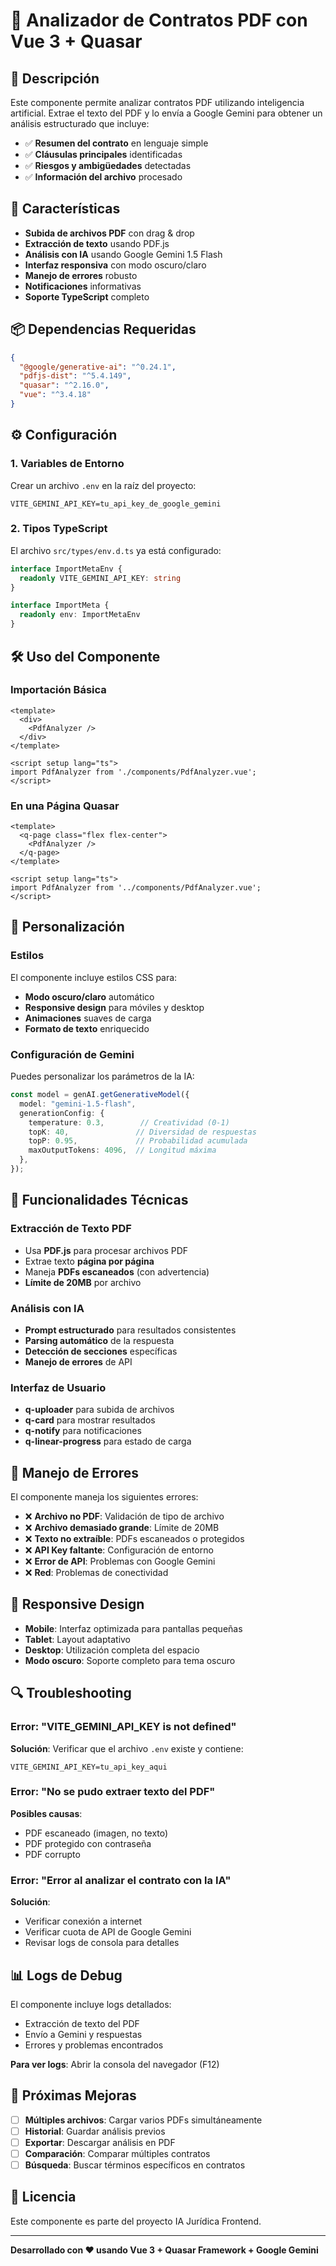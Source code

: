 # 📄 Analizador de Contratos PDF con Vue 3 + Quasar

## 🎯 Descripción

Este componente permite analizar contratos PDF utilizando inteligencia artificial. Extrae el texto del PDF y lo envía a Google Gemini para obtener un análisis estructurado que incluye:

- ✅ **Resumen del contrato** en lenguaje simple
- ✅ **Cláusulas principales** identificadas
- ✅ **Riesgos y ambigüedades** detectadas
- ✅ **Información del archivo** procesado

## 🚀 Características

- **Subida de archivos PDF** con drag & drop
- **Extracción de texto** usando PDF.js
- **Análisis con IA** usando Google Gemini 1.5 Flash
- **Interfaz responsiva** con modo oscuro/claro
- **Manejo de errores** robusto
- **Notificaciones** informativas
- **Soporte TypeScript** completo

## 📦 Dependencias Requeridas

```json
{
  "@google/generative-ai": "^0.24.1",
  "pdfjs-dist": "^5.4.149",
  "quasar": "^2.16.0",
  "vue": "^3.4.18"
}
```

## ⚙️ Configuración

### 1. Variables de Entorno

Crear un archivo `.env` en la raíz del proyecto:

```env
VITE_GEMINI_API_KEY=tu_api_key_de_google_gemini
```

### 2. Tipos TypeScript

El archivo `src/types/env.d.ts` ya está configurado:

```typescript
interface ImportMetaEnv {
  readonly VITE_GEMINI_API_KEY: string
}

interface ImportMeta {
  readonly env: ImportMetaEnv
}
```

## 🛠️ Uso del Componente

### Importación Básica

```vue
<template>
  <div>
    <PdfAnalyzer />
  </div>
</template>

<script setup lang="ts">
import PdfAnalyzer from './components/PdfAnalyzer.vue';
</script>
```

### En una Página Quasar

```vue
<template>
  <q-page class="flex flex-center">
    <PdfAnalyzer />
  </q-page>
</template>

<script setup lang="ts">
import PdfAnalyzer from '../components/PdfAnalyzer.vue';
</script>
```

## 🎨 Personalización

### Estilos

El componente incluye estilos CSS para:
- **Modo oscuro/claro** automático
- **Responsive design** para móviles y desktop
- **Animaciones** suaves de carga
- **Formato de texto** enriquecido

### Configuración de Gemini

Puedes personalizar los parámetros de la IA:

```typescript
const model = genAI.getGenerativeModel({
  model: "gemini-1.5-flash",
  generationConfig: {
    temperature: 0.3,        // Creatividad (0-1)
    topK: 40,               // Diversidad de respuestas
    topP: 0.95,             // Probabilidad acumulada
    maxOutputTokens: 4096,  // Longitud máxima
  },
});
```

## 🔧 Funcionalidades Técnicas

### Extracción de Texto PDF

- Usa **PDF.js** para procesar archivos PDF
- Extrae texto **página por página**
- Maneja **PDFs escaneados** (con advertencia)
- **Límite de 20MB** por archivo

### Análisis con IA

- **Prompt estructurado** para resultados consistentes
- **Parsing automático** de la respuesta
- **Detección de secciones** específicas
- **Manejo de errores** de API

### Interfaz de Usuario

- **q-uploader** para subida de archivos
- **q-card** para mostrar resultados
- **q-notify** para notificaciones
- **q-linear-progress** para estado de carga

## 🚨 Manejo de Errores

El componente maneja los siguientes errores:

- ❌ **Archivo no PDF**: Validación de tipo de archivo
- ❌ **Archivo demasiado grande**: Límite de 20MB
- ❌ **Texto no extraíble**: PDFs escaneados o protegidos
- ❌ **API Key faltante**: Configuración de entorno
- ❌ **Error de API**: Problemas con Google Gemini
- ❌ **Red**: Problemas de conectividad

## 📱 Responsive Design

- **Mobile**: Interfaz optimizada para pantallas pequeñas
- **Tablet**: Layout adaptativo
- **Desktop**: Utilización completa del espacio
- **Modo oscuro**: Soporte completo para tema oscuro

## 🔍 Troubleshooting

### Error: "VITE_GEMINI_API_KEY is not defined"

**Solución**: Verificar que el archivo `.env` existe y contiene:
```env
VITE_GEMINI_API_KEY=tu_api_key_aqui
```

### Error: "No se pudo extraer texto del PDF"

**Posibles causas**:
- PDF escaneado (imagen, no texto)
- PDF protegido con contraseña
- PDF corrupto

### Error: "Error al analizar el contrato con la IA"

**Solución**:
- Verificar conexión a internet
- Verificar cuota de API de Google Gemini
- Revisar logs de consola para detalles

## 📊 Logs de Debug

El componente incluye logs detallados:
- Extracción de texto del PDF
- Envío a Gemini y respuestas
- Errores y problemas encontrados

**Para ver logs**: Abrir la consola del navegador (F12)

## 🎯 Próximas Mejoras

- [ ] **Múltiples archivos**: Cargar varios PDFs simultáneamente
- [ ] **Historial**: Guardar análisis previos
- [ ] **Exportar**: Descargar análisis en PDF
- [ ] **Comparación**: Comparar múltiples contratos
- [ ] **Búsqueda**: Buscar términos específicos en contratos

## 📝 Licencia

Este componente es parte del proyecto IA Jurídica Frontend.

---

**Desarrollado con ❤️ usando Vue 3 + Quasar Framework + Google Gemini**
